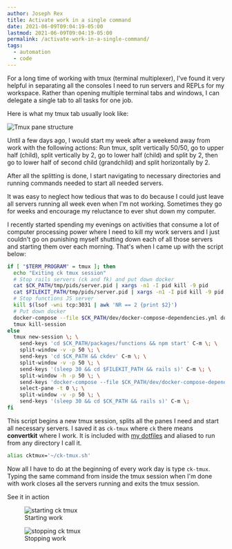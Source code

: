 ```yaml
---
author: Joseph Rex
title: Activate work in a single command
date: 2021-06-09T09:04:19-05:00
lastmod: 2021-06-09T09:04:19-05:00
permalink: /activate-work-in-a-single-command/
tags:
  - automation
  - code
---
```

For a long time of working with tmux (terminal multiplexer),
I've found it very helpful in separating all the consoles I
need to run servers and REPLs for my workspace. Rather than
opening multiple terminal tabs and windows, I can delegate a
single tab to all tasks for one job.
<!--more-->

Here is what my tmux tab usually look like:

![Tmux pane structure](https://res.cloudinary.com/strich/image/upload/v1623250087/tmux-structure_cct6yw.jpg)

Until a few days ago, I would start my week after a weekend away
from work with the following actions: Run tmux, split vertically 50/50,
go to upper half (child), split vertically by 2, go to lower half (child) and split by 2,
then go to lower half of second child (grandchild) and split horizontally by 2.

After all the splitting is done, I start navigating to necessary directories and running
commands needed to start all needed servers.

It was easy to neglect how tedious that was to do because I could just leave all servers
running all week even when I'm not working. Sometimes they go for weeks and encourage
my reluctance to ever shut down my computer.

I recently started spending my evenings on activities that consume a lot of computer processing
power where I need to kill my work servers and I just couldn't go on punishing myself shutting
down each of all those servers and starting them over each morning. That's when I came up with
the script below:

```sh
if [ "$TERM_PROGRAM" = tmux ]; then
  echo "Exiting ck tmux session"
  # Stop rails servers (ck and fk) and put down docker
  cat $CK_PATH/tmp/pids/server.pid | xargs -n1 -I pid kill -9 pid
  cat $FILEKIT_PATH/tmp/pids/server.pid | xargs -n1 -I pid kill -9 pid
  # Stop functions JS server
  kill $(lsof -wni tcp:3031 | awk 'NR == 2 {print $2}')
  # Put down docker
  docker-compose --file $CK_PATH/dev/docker-compose-dependencies.yml down
  tmux kill-session
else
  tmux new-session \; \
    send-keys 'cd $CK_PATH/packages/functions && npm start' C-m \; \
    split-window -v -p 50 \; \
    send-keys 'cd $CK_PATH && ckdev' C-m \; \
    split-window -v -p 50 \; \
    send-keys '(sleep 30 && cd $FILEKIT_PATH && rails s)' C-m \; \
    split-window -h -p 50 \; \
    send-keys 'docker-compose --file $CK_PATH/dev/docker-compose-dependencies.yml up' C-m \; \
    select-pane -t 0 \; \
    split-window -v -p 50 \; \
    send-keys '(sleep 30 && cd $CK_PATH && rails s)' C-m \;
fi
```

This script begins a new tmux session, splits all the panes I need and start all
necessary servers. I saved it as `ck-tmux` where `ck` there means **convertkit**
where I work. It is included with [my dotfiles](https://github.com/josephrexme/dotfiles)
and aliased to run from any directory I call it.

```sh
alias cktmux='~/ck-tmux.sh'
```

Now all I have to do at the beginning of every work day is type `ck-tmux`. Typing the same
command from inside the tmux session when I'm done with work closes all the servers running
and exits the tmux session.

See it in action

<figure>
<img src="https://res.cloudinary.com/strich/image/upload/v1623251273/a5fc204c1029b94c8fd8b5aec0fa0145_hsfyfb.gif" alt="starting ck tmux" class="image">
<figcaption>Starting work</figcaption>
</figure>

<figure>
<img src="https://res.cloudinary.com/strich/image/upload/v1623251292/5a2e75c590ad9c25a1a00af4fdb72872_yxh4mr.gif" alt="stopping ck tmux" class="image">
<figcaption>Stopping work</figcaption>
</figure>